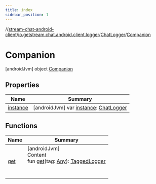 ```yaml
---
title: index
sidebar_position: 1
---
```

//[stream-chat-android-client](../../../../index.md)/[io.getstream.chat.android.client.logger](../../index.md)/[ChatLogger](../index.md)/[Companion](index.md)



# Companion  
 [androidJvm] object [Companion](index.md)   


## Properties  
  
|  Name |  Summary | 
|---|---|
| <a name="io.getstream.chat.android.client.logger/ChatLogger.Companion/instance/#/PointingToDeclaration/"></a>[instance](instance.md)| <a name="io.getstream.chat.android.client.logger/ChatLogger.Companion/instance/#/PointingToDeclaration/"></a> [androidJvm] var [instance](instance.md): [ChatLogger](../index.md)   <br/>|


## Functions  
  
|  Name |  Summary | 
|---|---|
| <a name="io.getstream.chat.android.client.logger/ChatLogger.Companion/get/#kotlin.Any/PointingToDeclaration/"></a>[get](get.md)| <a name="io.getstream.chat.android.client.logger/ChatLogger.Companion/get/#kotlin.Any/PointingToDeclaration/"></a>[androidJvm]  <br/>Content  <br/>fun [get](get.md)(tag: [Any](https://kotlinlang.org/api/latest/jvm/stdlib/kotlin/-any/index.html)): [TaggedLogger](../../TaggedLogger/index.md)  <br/><br/><br/>|

